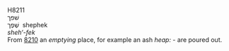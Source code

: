 <body>
  <p>H8211<br>  שׁפך  <br> שֶׁפֶך  ‎  shephek  <br><i>sheh‘-fek </i><br>From <a href="h8210.htm">8210</a>  an <i>emptying</i> place, for example an ash <i>heap: - </i>are poured out.<br></p>
 </body>